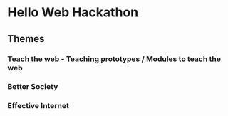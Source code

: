 # Hello Web Hackathon

## Themes

### Teach the web - Teaching prototypes / Modules to teach the web
### Better Society
### Effective Internet

